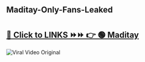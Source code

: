 
 ## Maditay-Only-Fans-Leaked

# <h2><a href="https://clipsfans.com/Maditay&ref=git">🔗 Click to LINKS ⏩⏩ 👉 🟢 Maditay </a></h2>

<a href="https://clipsfans.com/Maditay&ref=git" rel="nofollow" data-target="animated-image.originalLink"><img src="https://i.ibb.co.com/xMMVF88/686577567.gif" alt="Viral Video Original" style="max-width: 100%; display: inline-block;" data-target="animated-image.originalImage"></a>

